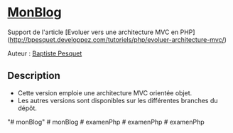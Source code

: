 # [MonBlog](http://github.com/bpesquet/MonBlog)

Support de l'article [Evoluer vers une architecture MVC en PHP] (http://bpesquet.developpez.com/tutoriels/php/evoluer-architecture-mvc/)

Auteur : [Baptiste Pesquet](https://github.com/bpesquet)


## Description

* Cette version emploie une architecture MVC orientée objet.
* Les autres versions sont disponibles sur les différentes branches du dépôt.

"# monBlog" 
#   m o n B l o g  
 #   e x a m e n P h p  
 #   e x a m e n P h p  
 #   e x a m e n P h p  
 
